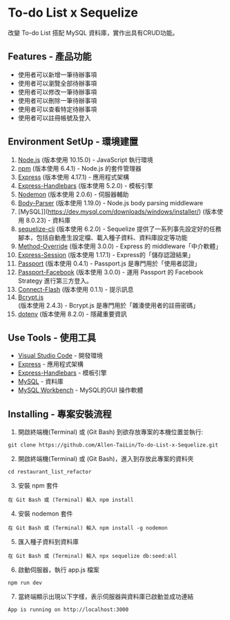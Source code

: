 # To-do List x Sequelize

改變 To-do List 搭配 MySQL 資料庫，實作出具有CRUD功能。

## Features - 產品功能

- 使用者可以新增一筆待辦事項
- 使用者可以瀏覽全部待辦事項 
- 使用者可以修改一筆待辦事項
- 使用者可以刪除一筆待辦事項  
- 使用者可以查看特定待辦事項
- 使用者可以註冊帳號及登入

## Environment SetUp - 環境建置

1. [Node.js](https://nodejs.org/en/) (版本使用 10.15.0) - JavaScript 執行環境
2. [npm](https://nodejs.org/en/) (版本使用 6.4.1) - Node.js 的套件管理器
3. [Express](https://www.npmjs.com/package/express) (版本使用 4.17.1) - 應用程式架構
4. [Express-Handlebars](https://www.npmjs.com/package/express-handlebars) (版本使用 5.2.0) - 模板引擎
5. [Nodemon](https://www.npmjs.com/package/nodemon) (版本使用 2.0.6) - 伺服器輔助
6. [Body-Parser](https://www.npmjs.com/package/body-parser) (版本使用 1.19.0) - Node.js body parsing middleware
7. [MySQL]](https://dev.mysql.com/downloads/windows/installer/) (版本使用 8.0.23) - 資料庫
8. [sequelize-cli](https://www.npmjs.com/package/mongoose) (版本使用 6.2.0) - Sequelize 提供了一系列事先設定好的任務腳本，包括自動產生設定檔、載入種子資料、資料庫設定等功能
9. [Method-Override](https://www.npmjs.com/package/method-override) (版本使用 3.0.0) - Express 的 middleware「中介軟體」
10. [Express-Session](https://www.npmjs.com/package/express-session) (版本使用 1.17.1) - Express的「儲存認證結果」
11. [Passport](https://www.npmjs.com/package/passport) (版本使用 0.4.1) - Passport.js 是專門用於「使用者認證」
12. [Passport-Facebook](https://www.npmjs.com/package/passport-facebook) (版本使用 3.0.0) - 運用 Passport 的 Facebook Strategy 進行第三方登入。
13. [Connect-Flash](https://www.npmjs.com/package/connect-flash) (版本使用 0.1.1) - 提示訊息
14. [Bcrypt.js](https://www.npmjs.com/package/bcryptjs) (版本使用 2.4.3) -  Bcrypt.js 是專門用於「雜湊使用者的註冊密碼」
15. [dotenv](https://www.npmjs.com/package/dotenv) (版本使用 8.2.0) -  隱藏重要資訊

## Use Tools - 使用工具

- [Visual Studio Code](https://visualstudio.microsoft.com/zh-hant/) - 開發環境
- [Express](https://www.npmjs.com/package/express) - 應用程式架構
- [Express-Handlebars](https://www.npmjs.com/package/express-handlebars) - 模板引擎
- [MySQL](https://dev.mysql.com/) - 資料庫
- [MySQL Workbench](https://www.mysql.com/products/workbench/) - MySQL的GUI 操作軟體

## Installing - 專案安裝流程

1. 開啟終端機(Terminal) 或 (Git Bash) 到欲存放專案的本機位置並執行:

```
git clone https://github.com/Allen-TaiLin/To-do-List-x-Sequelize.git
```

2. 開啟終端機(Terminal) 或 (Git Bash)，進入到存放此專案的資料夾

```
cd restaurant_list_refactor
```

3. 安裝 npm 套件

```
在 Git Bash 或 (Terminal) 輸入 npm install
```

4. 安裝 nodemon 套件

```
在 Git Bash 或 (Terminal) 輸入 npm install -g nodemon
```

5. 匯入種子資料到資料庫

```
在 Git Bash 或 (Terminal) 輸入 npx sequelize db:seed:all
```

6. 啟動伺服器，執行 app.js 檔案

```
npm run dev
```

7. 當終端顯示出現以下字樣，表示伺服器與資料庫已啟動並成功連結

```
App is running on http://localhost:3000
```



